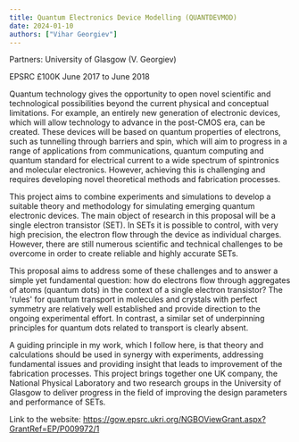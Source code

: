 ```yaml
---
title: Quantum Electronics Device Modelling (QUANTDEVMOD)
date: 2024-01-10
authors: ["Vihar Georgiev"]
---
```


Partners: University of Glasgow (V. Georgiev)

EPSRC £100K June 2017 to June 2018


<!--more-->

Quantum technology gives the opportunity to open novel scientific and technological possibilities beyond the current physical and conceptual limitations. For example, an entirely new generation of electronic devices, which will allow technology to advance in the post-CMOS era, can be created. These devices will be based on quantum properties of electrons, such as tunnelling through barriers and spin, which will aim to progress in a range of applications from communications, quantum computing and quantum standard for electrical current to a wide spectrum of spintronics and molecular electronics. However, achieving this is challenging and requires developing novel theoretical methods and fabrication processes.

This project aims to combine experiments and simulations to develop a suitable theory and methodology for simulating emerging quantum electronic devices. The main object of research in this proposal will be a single electron transistor (SET). In SETs it is possible to control, with very high precision, the electron flow through the device as individual charges. However, there are still numerous scientific and technical challenges to be overcome in order to create reliable and highly accurate SETs.

This proposal aims to address some of these challenges and to answer a simple yet fundamental question: how do electrons flow through aggregates of atoms (quantum dots) in the context of a single electron transistor? The 'rules' for quantum transport in molecules and crystals with perfect symmetry are relatively well established and provide direction to the ongoing experimental effort. In contrast, a similar set of underpinning principles for quantum dots related to transport is clearly absent.

A guiding principle in my work, which I follow here, is that theory and calculations should be used in synergy with experiments, addressing fundamental issues and providing insight that leads to improvement of the fabrication processes. This project brings together one UK company, the National Physical Laboratory and two research groups in the University of Glasgow to deliver progress in the field of improving the design parameters and performance of SETs.

Link to the website:
https://gow.epsrc.ukri.org/NGBOViewGrant.aspx?GrantRef=EP/P009972/1